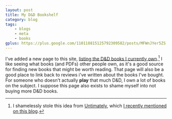 ```yaml
---
layout: post
title: My D&D Bookshelf
category: blog
tags: 
    - blogs
    - meta
    - books
gplus: https://plus.google.com/110118815125792309582/posts/MFWnJYer5ZS
---
```


I've added a new page to this site, [listing the D&D books I currently own][bookshelf].[^1] I like seeing what books (and PDFs) other people own, as it's a good source for finding new books that might be worth reading. That page will also be a good place to link back to reviews i've written about the books I've bought. For someone who doesn't actually **play** that much D&D, I own a lot of books on the subject. I suppose this page also exists to shame myself into not buying more D&D books.

[^1]:  I shamelessly stole this idea from [Untimately][], which [I recently mentioned on this blog][untimately-post].


[bookshelf]: http://save.vs.totalpartykill.ca/bookshelf/
[untimately]: http://untimately.blogspot.ca/
[untimately-post]: http://save.vs.totalpartykill.ca/link/untimately/

